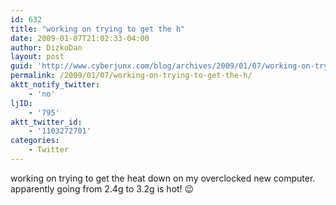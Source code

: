 ```yaml
---
id: 632
title: "working on trying to get the h"
date: 2009-01-07T21:02:33-04:00
author: DizkoDan
layout: post
guid: 'http://www.cyberjunx.com/blog/archives/2009/01/07/working-on-trying-to-get-the-h/'
permalink: /2009/01/07/working-on-trying-to-get-the-h/
aktt_notify_twitter:
    - 'no'
ljID:
    - '795'
aktt_twitter_id:
    - '1103272701'
categories:
    - Twitter
---
```


working on trying to get the heat down on my overclocked new computer. apparently going from 2.4g to 3.2g is hot! 😉